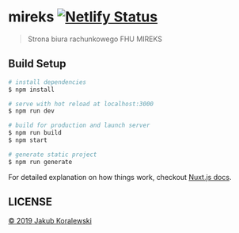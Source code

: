 # mireks [![Netlify Status](https://api.netlify.com/api/v1/badges/dbbbbb4c-77e3-48e9-97c9-6bdf65e0c437/deploy-status)](https://app.netlify.com/sites/thirsty-benz-35b9e1/deploys)

> Strona biura rachunkowego FHU MIREKS

## Build Setup

``` bash
# install dependencies
$ npm install

# serve with hot reload at localhost:3000
$ npm run dev

# build for production and launch server
$ npm run build
$ npm start

# generate static project
$ npm run generate
```

For detailed explanation on how things work, checkout [Nuxt.js docs](https://nuxtjs.org).

## LICENSE

[© 2019 Jakub Koralewski](https://choosealicense.com/no-permission/)